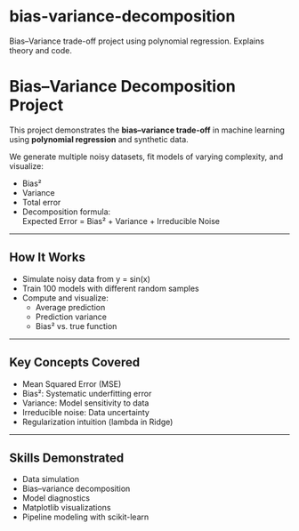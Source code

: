 # bias-variance-decomposition
Bias–Variance trade-off project using polynomial regression. Explains theory and code.

# Bias–Variance Decomposition Project 

This project demonstrates the **bias–variance trade-off** in machine learning using **polynomial regression** and synthetic data.

We generate multiple noisy datasets, fit models of varying complexity, and visualize:

- Bias²
- Variance
- Total error
- Decomposition formula:  
  Expected Error = Bias² + Variance + Irreducible Noise

---

## How It Works

- Simulate noisy data from y = sin(x)
- Train 100 models with different random samples
- Compute and visualize:
  - Average prediction
  - Prediction variance
  - Bias² vs. true function

---

## Key Concepts Covered

- Mean Squared Error (MSE)
- Bias²: Systematic underfitting error
- Variance: Model sensitivity to data
- Irreducible noise: Data uncertainty
- Regularization intuition (lambda in Ridge)

---

## Skills Demonstrated

- Data simulation
- Bias–variance decomposition
- Model diagnostics
- Matplotlib visualizations
- Pipeline modeling with scikit-learn
